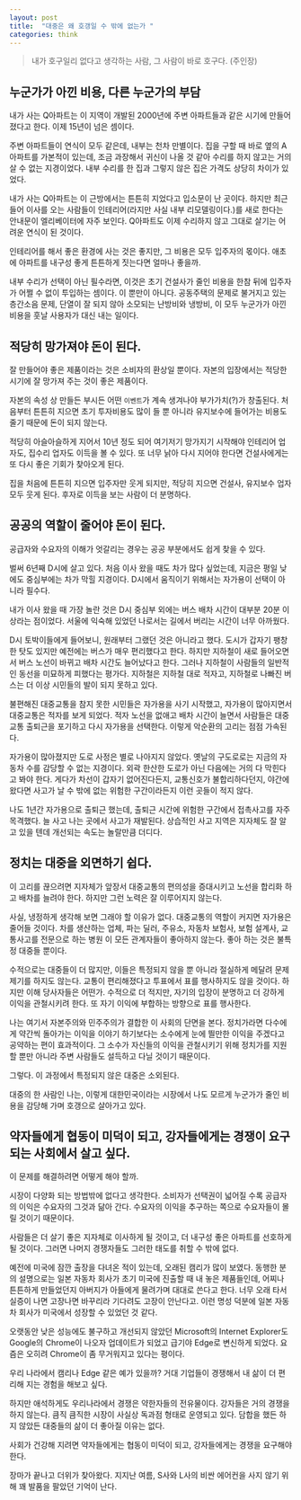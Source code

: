 ```yaml
---
layout: post
title:  "대중은 왜 호갱일 수 밖에 없는가 "
categories: think
---
```


> 내가 호구일리 없다고 생각하는 사람, 그 사람이 바로 호구다. (주인장)

## 누군가가 아낀 비용, 다른 누군가의 부담

내가 사는 Q아파트는 이 지역이 개발된 2000년에 주변 아파트들과 같은 시기에 만들어졌다고 한다. 이제 15년이 넘은 셈이다. 

주변 아파트들이 연식이 모두 같은데, 내부는 천차 만별이다. 집을 구할 때 바로 옆의 A 아파트를 가본적이 있는데, 조금 과장해서 귀신이 나올 것 같아 수리를 하지 않고는 거의 살 수 없는 지경이었다. 내부 수리를 한 집과 그렇지 않은 집은 가격도 상당히 차이가 있었다. 

내가 사는 Q아파트는 이 근방에서는 튼튼히 지었다고 입소문이 난 곳이다. 하지만 최근들어 이사를 오는 사람들이 인테리어(라지만 사실 내부 리모델링이다.)를 새로 한다는 안내문이 엘리베이터에 자주 보인다. Q아파트도 이제 수리하지 않고 그대로 살기는 어려운 연식이 된 것이다. 

인테리어를 해서 좋은 환경에 사는 것은 좋지만, 그 비용은 모두 입주자의 몫이다. 애초에 아파트를 내구성 좋게 튼튼하게 짓는다면 얼마나 좋을까. 

내부 수리가 선택이 아닌 필수라면, 이것은 초기 건설사가 줄인 비용을 한참 뒤에 입주자가 어쩔 수 없이 투입하는 셈이다. 이 뿐만이 아니다. 공동주택의 문제로 불거지고 있는 층간소음 문제, 단열이 잘 되지 않아 소모되는 난방비와 냉방비, 이 모두 누군가가 아낀 비용을 훗날 사용자가 대신 내는 일이다. 

## 적당히 망가져야 돈이 된다. 

잘 만들어야 좋은 제품이라는 것은 소비자의 환상일 뿐이다. 자본의 입장에서는 적당한 시기에 잘 망가져 주는 것이 좋은 제품이다. 

자본의 속성 상 만들든 부시든 어떤 `이벤트`가 계속 생겨나야 부가가치(?)가 창출된다. 처음부터 튼튼히 지으면 초기 투자비용도 많이 들 뿐 아니라 유지보수에 들어가는 비용도 줄기 때문에 돈이 되지 않는다. 

적당히 아슬아슬하게 지어서 10년 정도 되어 여기저기 망가지기 시작해야 인테리어 업자도, 집수리 업자도 이득을 볼 수 있다. 또 너무 낡아 다시 지어야 한다면 건설사에게는 또 다시 좋은 기회가 찾아오게 된다. 

집을 처음에 튼튼히 지으면 입주자만 웃게 되지만, 적당히 지으면 건설사, 유지보수 업자 모두 웃게 된다. 후자로 이득을 보는 사람이 더 분명하다. 

## 공공의 역할이 줄어야 돈이 된다.

공급자와 수요자의 이해가 엇갈리는 경우는 공공 부분에서도 쉽게 찾을 수 있다.

벌써 6년째 D시에 살고 있다. 처음 이사 왔을 때도 차가 많다 싶었는데, 지금은 평일 낮에도 중심부에는 차가 막힐 지경이다. D시에서 움직이기 위해서는 자가용이 선택이 아니라 필수다. 

내가 이사 왔을 때 가장 놀란 것은 D시 중심부 외에는 버스 배차 시간이 대부분 20분 이상라는 점이었다. 서울에 익숙해 있었던 나로서는 길에서 버리는 시간이 너무 아까웠다. 

D시 토박이들에게 들어보니, 원래부터 그랬던 것은 아니라고 했다. 도시가 갑자기 팽창한 탓도 있지만 예전에는 버스가 매우 편리했다고 한다. 하지만 지하철이 새로 들어오면서 버스 노선이 바뀌고 배차 시간도 늘어났다고 한다. 그러나 지하철이 사람들의 일반적인 동선을 미묘하게 피했다는 평가다. 지하철은 지하철 대로 적자고, 지하철로 나빠진 버스는 더 이상 시민들의 발이 되지 못하고 있다.

불편해진 대중교통을 참지 못한 시민들은 자가용을 사기 시작했고, 자가용이 많아지면서 대중교통은 적자를 보게 되었다. 적자 노선을 없애고 배차 시간이 늘면서 사람들은 대중교통 출퇴근을 포기하고 다시 자가용을 선택한다. 이렇게 악순환의 고리는 점점 가속된다. 

자가용이 많아졌지만 도로 사정은 별로 나아지지 않았다. 옛날의 구도로로는 지금의 자동차 수를 감당할 수 없는 지경이다. 외곽 한산한 도로가 아닌 다음에는 거의 다 막힌다고 봐야 한다. 게다가 차선이 갑자기 없어진다든지, 교통신호가 불합리하다던지, 야간에 왔다면 사고가 날 수 밖에 없는 위험한 구간이라든지 이런 곳들이 적지 않다. 

나도 1년간 자가용으로 출퇴근 했는데, 출퇴근 시간에 위험한 구간에서 접촉사고를 자주 목격했다. 늘 사고 나는 곳에서 사고가 재발된다. 상습적인 사고 지역은 지자체도 잘 알고 있을 텐데 개선되는 속도는 놀랄만큼 더디다. 

## 정치는 대중을 외면하기 쉽다.

이 고리를 끊으려면 지자체가 앞장서 대중교통의 편의성을 증대시키고 노선을 합리화 하고 배차를 늘려야 한다. 하지만 그런 노력은  잘 이루어지지 않는다. 

사실, 냉정하게 생각해 보면 그래야 할 이유가 없다. 대중교통의 역할이 커지면 자가용은 줄어들 것이다. 차를 생산하는 업체, 파는 딜러, 주유소, 자동차 보험사, 보험 설계사, 교통사고를 전문으로 하는 병원 이 모든 관계자들이 좋아하지 않는다. 좋아 하는 것은 불특정 대중들 뿐이다. 

수적으로는 대중들이 더 많지만, 이들은 특정되지 않을 뿐 아니라 절실하게 메달려 문제 제기를 하지도 않는다. 교통이 편리해졌다고 투표에서 표를 행사하지도 않을 것이다. 하지만 이해 당사자들은 어떤가. 수적으로 더 적지만, 자기의 입장이 분명하고 더 강하게 이익을 관철시키려 한다. 또 자기 이익에 부합하는 방향으로 표를 행사한다. 

나는 여기서 자본주의와 민주주의가 결합한 이 사회의 단면을 본다. 정치가라면 다수에게 약간씩 돌아가는 이익을 이야기 하기보다는 소수에게 눈에 띌만한 이익을 주겠다고 공약하는 편이 효과적이다. 그 소수가 자신들의 이익을 관철시키기 위해 정치가를 지원할 뿐만 아니라 주변 사람들도 설득하고 다닐 것이기 때문이다. 

그렇다. 이 과정에서 특정되지 않은 대중은 소외된다. 

대중의 한 사람인 나는, 이렇게 대한민국이라는 시장에서 나도 모르게 누군가가 줄인 비용을 감당해 가며 호갱으로 살아가고 있다.

## 약자들에게 협동이 미덕이 되고, 강자들에게는 경쟁이 요구되는 사회에서 살고 싶다. 

이 문제를 해결하려면 어떻게 해야 할까. 

시장이 다양화 되는 방법밖에 없다고 생각한다. 소비자가 선택권이 넓어질 수록 공급자의 이익은 수요자의 그것과 닮아 간다. 수요자의 이익을 추구하는 쪽으로 수요자들이 몰릴 것이기 때문이다. 

사람들은 더 살기 좋은 지자체로 이사하게 될 것이고, 더 내구성 좋은 아파트를 선호하게 될 것이다. 그러면 나머지 경쟁자들도 그러한 태도를 취할 수 밖에 없다. 

예전에 미국에 잠깐 출장을 다녀온 적이 있는데, 오래된 캠리가 많이 보였다. 동행한 분의 설명으로는 일본 자동차 회사가 초기 미국에 진출할 때 내 놓은 제품들인데, 어찌나 튼튼하게 만들었던지 아버지가 아들에게 물려가며 대대로 쓴다고 한다. 너무 오래 타서 실증이 나면 고장나면 바꾸리라 기다려도 고장이 안난다고. 이런 명성 덕분에 일본 자동차 회사가 미국에서 성장할 수 있었던 것 같다. 

오랫동안 낮은 성능에도 불구하고 개선되지 않았던 Microsoft의 Internet Explorer도 Google의 Chrome이 나오자 업데이트가 되었고 급기야 Edge로 변신하게 되었다. 요즘은 오히려 Chrome이 좀 무거워지고 있다는 평이다. 

우리 나라에서 캠리나 Edge 같은 예가 있을까? 거대 기업들이 경쟁해서 내 삶이 더 편리해 지는 경험을 해보고 싶다. 

하지만 애석하게도 우리나라에서 경쟁은 약한자들의 전유물이다. 강자들은 거의 경쟁을 하지 않는다. 큼직 큼직한 시장이 사실상 독과점 형태로 운영되고 있다. 담합을 했든 하지 않았든 대중들의 삶이 더 좋아질 이유는 없다. 

사회가 건강해 지려면 약자들에게는 협동이 미덕이 되고, 강자들에게는 경쟁을 요구해야 한다. 

장마가 끝나고 더위가 찾아왔다. 지지난 여름, S사와 L사의 비싼 에어컨을 사지 않기 위해 꽤 발품을 팔았던 기억이 난다. 




